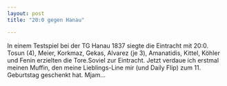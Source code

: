```yaml
---
layout: post
title: "20:0 gegen Hanau"

---
```


In einem Testspiel bei der TG Hanau 1837 siegte die Eintracht mit 20:0. Tosun (4), Meier, Korkmaz, Gekas, Alvarez (je 3), Amanatidis, Kittel, Köhler und Fenin erzielten die Tore.Soviel zur Eintracht. Jetzt verdaue ich erstmal meinen Muffin, den meine Lieblings-Line mir (und Daily Flip) zum 11. Geburtstag geschenkt hat. Mjam...


